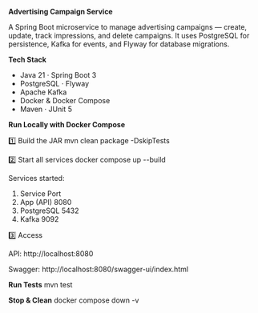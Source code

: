 **Advertising Campaign Service**

A Spring Boot microservice to manage advertising campaigns — create, update, track impressions, and delete campaigns.
It uses PostgreSQL for persistence, Kafka for events, and Flyway for database migrations.

**Tech Stack**

- Java 21 · Spring Boot 3
- PostgreSQL · Flyway
- Apache Kafka
- Docker & Docker Compose
- Maven · JUnit 5

**Run Locally with Docker Compose**

1️⃣ Build the JAR
mvn clean package -DskipTests

2️⃣ Start all services
docker compose up --build


Services started:

1. Service	Port
2. App (API)	8080
3. PostgreSQL	5432
4. Kafka	9092

3️⃣ Access

API: http://localhost:8080

Swagger: http://localhost:8080/swagger-ui/index.html

**Run Tests**
mvn test

**Stop & Clean**
docker compose down -v
